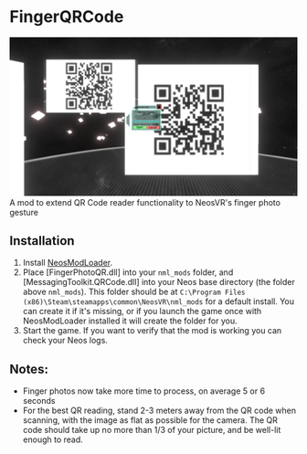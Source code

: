 # FingerQRCode
![Screenshot](https://github.com/dfgHiatus/FingerQRCode/blob/master/QRCode.PNG)
A mod to extend QR Code reader functionality to NeosVR's finger photo gesture

## Installation
1. Install [NeosModLoader](https://github.com/zkxs/NeosModLoader).
2. Place [FingerPhotoQR.dll] into your `nml_mods` folder, and [MessagingToolkit.QRCode.dll] into your Neos base directory (the folder above `nml_mods`). This folder should be at `C:\Program Files (x86)\Steam\steamapps\common\NeosVR\nml_mods` for a default install. You can create it if it's missing, or if you launch the game once with NeosModLoader installed it will create the folder for you.
3. Start the game. If you want to verify that the mod is working you can check your Neos logs.

## Notes: 
- Finger photos now take more time to process, on average 5 or 6 seconds 
- For the best QR reading, stand 2-3 meters away from the QR code when scanning, with the image as flat as possible for the camera. The QR code should take up no more than 1/3 of your picture, and be well-lit enough to read.
